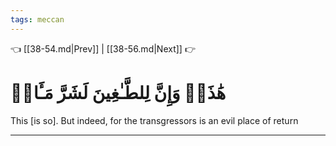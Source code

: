 ```yaml
---
tags: meccan
---
```


👈 [[38-54.md|Prev]] | [[38-56.md|Next]] 👉

# هَٰذَاۚ وَإِنَّ لِلطَّـٰغِينَ لَشَرَّ مَـَٔابٖ

This [is so]. But indeed, for the transgressors is an evil place of return

---

